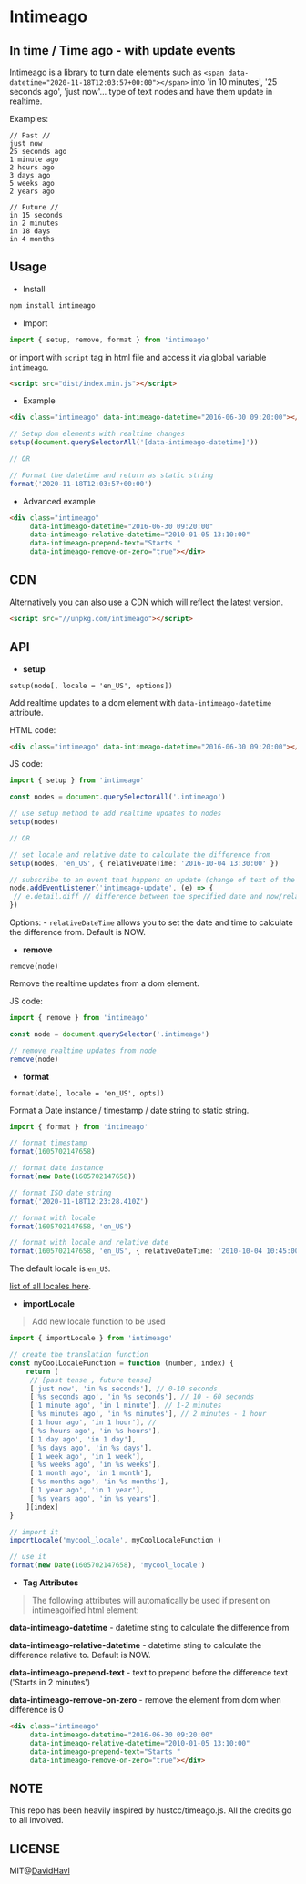 # Intimeago

## In time / Time ago - with update events

Intimeago is a library to turn date elements such as `<span data-datetime="2020-11-18T12:03:57+00:00"></span>` into 'in 10 minutes', '25 seconds ago', 'just now'... type of text nodes and have them update in realtime.


Examples:

```plain
// Past //
just now
25 seconds ago
1 minute ago
2 hours ago
3 days ago
5 weeks ago
2 years ago

// Future //
in 15 seconds
in 2 minutes
in 18 days
in 4 months
```
## Usage

 - Install

```bash
npm install intimeago
```

 - Import

```ts
import { setup, remove, format } from 'intimeago'
```

or import with `script` tag in html file and access it via global variable `intimeago`.

```html
<script src="dist/index.min.js"></script>
```

 - Example
```html
<div class="intimeago" data-intimeago-datetime="2016-06-30 09:20:00"></div>
```
```ts
// Setup dom elements with realtime changes
setup(document.querySelectorAll('[data-intimeago-datetime]')) 

// OR

// Format the datetime and return as static string
format('2020-11-18T12:03:57+00:00')
```
- Advanced example

```html
<div class="intimeago" 
     data-intimeago-datetime="2016-06-30 09:20:00"
     data-intimeago-relative-datetime="2010-01-05 13:10:00"
     data-intimeago-prepend-text="Starts "
     data-intimeago-remove-on-zero="true"></div>
```
## CDN 

Alternatively you can also use a CDN which will reflect the latest version.

```html
<script src="//unpkg.com/intimeago"></script>
```

## API

 

 - **setup**
   
`setup(node[, locale = 'en_US', options])`  

Add realtime updates to a dom element with `data-intimeago-datetime` attribute.

HTML code:

```html
<div class="intimeago" data-intimeago-datetime="2016-06-30 09:20:00"></div>
```

JS code:

```ts
import { setup } from 'intimeago'

const nodes = document.querySelectorAll('.intimeago')

// use setup method to add realtime updates to nodes
setup(nodes)

// OR

// set locale and relative date to calculate the difference from
setup(nodes, 'en_US', { relativeDateTime: '2016-10-04 13:30:00' })

// subscribe to an event that happens on update (change of text of the element)
node.addEventListener('intimeago-update', (e) => {
 // e.detail.diff // difference between the specified date and now/relativeDateTime (in seconds)
})
```

Options: - `relativeDateTime` allows you to set the date and time to calculate the difference from. Default is NOW. 

 - **remove**
   
`remove(node)`

Remove the realtime updates from a dom element.

JS code:

```ts
import { remove } from 'intimeago'

const node = document.querySelector('.intimeago')

// remove realtime updates from node
remove(node)
```

- **format**

`format(date[, locale = 'en_US', opts])`

Format a Date instance / timestamp / date string to static string.

```ts
import { format } from 'intimeago'

// format timestamp
format(1605702147658)

// format date instance
format(new Date(1605702147658))

// format ISO date string
format('2020-11-18T12:23:28.410Z')

// format with locale
format(1605702147658, 'en_US')

// format with locale and relative date
format(1605702147658, 'en_US', { relativeDateTime: '2010-10-04 10:45:00' })
``` 

The default locale is `en_US`.

[list of all locales here](src/lib/lang).

- **importLocale**
> Add new locale function to be used

```ts
import { importLocale } from 'intimeago'

// create the translation function
const myCoolLocaleFunction = function (number, index) {
    return [
     // [past tense , future tense] 
     ['just now', 'in %s seconds'], // 0-10 seconds
     ['%s seconds ago', 'in %s seconds'], // 10 - 60 seconds
     ['1 minute ago', 'in 1 minute'], // 1-2 minutes
     ['%s minutes ago', 'in %s minutes'], // 2 minutes - 1 hour
     ['1 hour ago', 'in 1 hour'], // 
     ['%s hours ago', 'in %s hours'],
     ['1 day ago', 'in 1 day'],
     ['%s days ago', 'in %s days'],
     ['1 week ago', 'in 1 week'],
     ['%s weeks ago', 'in %s weeks'],
     ['1 month ago', 'in 1 month'],
     ['%s months ago', 'in %s months'],
     ['1 year ago', 'in 1 year'],
     ['%s years ago', 'in %s years'],
    ][index]
}

// import it
importLocale('mycool_locale', myCoolLocaleFunction )

// use it
format(new Date(1605702147658), 'mycool_locale')

``` 
- **Tag Attributes**
> The following attributes will automatically be used if present on intimeagoified html element:

**data-intimeago-datetime** - datetime sting to calculate the difference from

**data-intimeago-relative-datetime** - datetime sting to calculate the difference relative to. Default is NOW.

**data-intimeago-prepend-text** - text to prepend before the difference text ('Starts in 2 minutes')

**data-intimeago-remove-on-zero** - remove the element from dom when difference is 0

```html
<div class="intimeago"
     data-intimeago-datetime="2016-06-30 09:20:00"
     data-intimeago-relative-datetime="2010-01-05 13:10:00"
     data-intimeago-prepend-text="Starts "
     data-intimeago-remove-on-zero="true"></div>
```

## NOTE
This repo has been heavily inspired by hustcc/timeago.js. All the credits go to all involved.

## LICENSE

MIT@[DavidHavl](https://github.com/DavidHavl)
